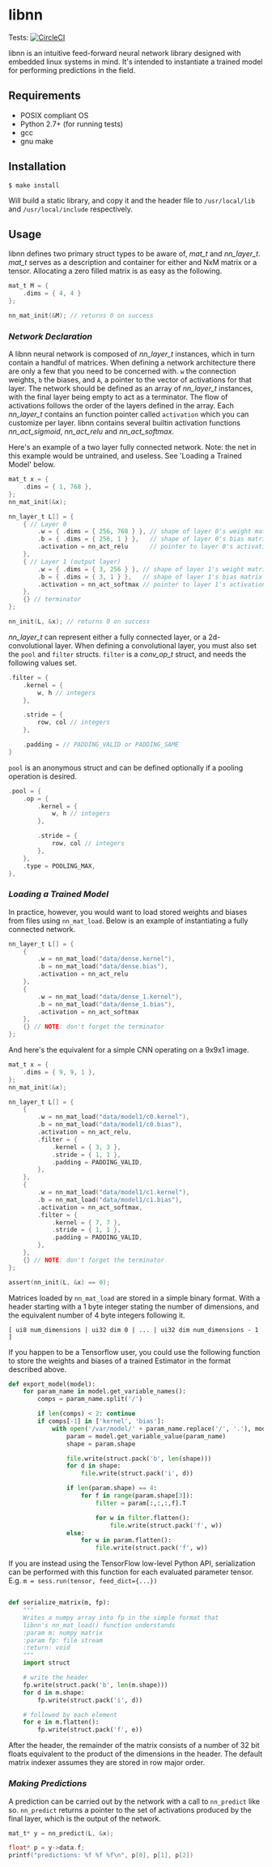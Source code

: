 # libnn

Tests: [![CircleCI](https://circleci.com/gh/mrpossoms/libnn.svg?style=svg)](https://circleci.com/gh/mrpossoms/libnn)

libnn is an intuitive feed-forward neural network library designed with embedded linux systems in mind. It's intended to instantiate a trained model for performing predictions in the field.

## Requirements
* POSIX compliant OS
* Python 2.7+ (for running tests)
* gcc
* gnu make

## Installation

```
$ make install
```
Will build a static library, and copy it and the header file to `/usr/local/lib` and `/usr/local/include` respectively.

## Usage

libnn defines two primary struct types to be aware of, _mat_t_ and _nn_layer_t_. _mat_t_ serves as a description and container for either and NxM matrix or a tensor. Allocating a zero filled matrix is as easy as the following.

```C
mat_t M = {
	.dims = { 4, 4 }
};

nn_mat_init(&M); // returns 0 on success
```

### _Network Declaration_

A libnn neural network is composed of _nn_layer_t_ instances, which in turn contain a handful of matrices. When defining a network architecture there are only a few that you need to be concerned with. `w` the connection weights, `b` the biases, and `A`, a pointer to the vector of activations for that layer. The network should be defined as an array of _nn_layer_t_ instances, with the final layer being empty to act as a terminator. The flow of activations follows the order of the layers defined in the array. Each _nn_layer_t_ contains an function pointer called `activation` which you can customize per layer. libnn contains several builtin activation functions _nn_act_sigmoid_, _nn_act_relu_ and _nn_act_softmax_. 

Here's an example of a two layer fully connected network. Note: the net in this example would be untrained, and useless. See 'Loading a Trained Model' below.

```C
mat_t x = {
	.dims = { 1, 768 },
};
nn_mat_init(&x);

nn_layer_t L[] = {
	{ // Layer 0
		.w = { .dims = { 256, 768 } }, // shape of layer 0's weight matrix
		.b = { .dims = { 256, 1 } },   // shape of layer 0's bias matrix
		.activation = nn_act_relu      // pointer to layer 0's activation function
	},
	{ // Layer 1 (output layer)
		.w = { .dims = { 3, 256 } }, // shape of layer 1's weight matrix
		.b = { .dims = { 3, 1 } },   // shape of layer 1's bias matrix
		.activation = nn_act_softmax // pointer to layer 1's activation function
	},
	{} // terminator
};

nn_init(L, &x); // returns 0 on success
```

_nn_layer_t_ can represent either a fully connected layer, or a 2d-convolutional layer. When defining a convolutional layer, you must also set the `pool` and `filter` structs. `filter` is a _conv_op_t_ struct, and needs the following values set.
```C
.filter = {
	.kernel = {
		w, h // integers
	},

	.stride = {
		row, col // integers
	},

	.padding = // PADDING_VALID or PADDING_SAME
}
```

`pool` is an anonymous struct and can be defined optionally if a pooling operation is desired.

```C
.pool = {
	.op = {
		.kernel = {
			w, h // integers
		},

		.stride = {
			row, col // integers
		},
	},
	.type = POOLING_MAX,
},
```


### _Loading a Trained Model_

In practice, however, you would want to load stored weights and biases from files using `nn_mat_load`. Below is an example of instantiating a fully connected network.

```c
nn_layer_t L[] = {
	{
		.w = nn_mat_load("data/dense.kernel"),
		.b = nn_mat_load("data/dense.bias"),
		.activation = nn_act_relu
	},
	{
		.w = nn_mat_load("data/dense_1.kernel"),
		.b = nn_mat_load("data/dense_1.bias"),
		.activation = nn_act_softmax
	},
	{} // NOTE: don't forget the terminator
};
```

And here's the equivalent for a simple CNN operating on a 9x9x1 image.

```c
mat_t x = {
	.dims = { 9, 9, 1 },
};
nn_mat_init(&x);

nn_layer_t L[] = {
	{
		.w = nn_mat_load("data/model1/c0.kernel"),
		.b = nn_mat_load("data/model1/c0.bias"),
		.activation = nn_act_relu,
		.filter = {
			.kernel = { 3, 3 },
			.stride = { 1, 1 },
			.padding = PADDING_VALID,
		},
	},
	{
		.w = nn_mat_load("data/model1/c1.kernel"),
		.b = nn_mat_load("data/model1/c1.bias"),
		.activation = nn_act_softmax,
		.filter = {
			.kernel = { 7, 7 },
			.stride = { 1, 1 },
			.padding = PADDING_VALID,
		},
	},
	{} // NOTE: don't forget the terminator
};

assert(nn_init(L, &x) == 0);
```


Matrices loaded by `nn_mat_load` are stored in a simple binary format. With a header starting with a 1 byte integer stating the number of dimensions, and the equivalent number of 4 byte integers following it.

```
[ ui8 num_dimensions | ui32 dim 0 | ... | ui32 dim num_dimensions - 1 ]

```

If you happen to be a Tensorflow user, you could use the following function to store the weights and biases of a trained Estimator in the format described above.

```Python
def export_model(model):
    for param_name in model.get_variable_names():
        comps = param_name.split('/')

        if len(comps) < 2: continue
        if comps[-1] in ['kernel', 'bias']:
            with open('/var/model/' + param_name.replace('/', '.'), mode='wb') as file:
                param = model.get_variable_value(param_name)
                shape = param.shape

                file.write(struct.pack('b', len(shape)))
                for d in shape:
                    file.write(struct.pack('i', d))

                if len(param.shape) == 4:
                    for f in range(param.shape[3]):
                        filter = param[:,:,:,f].T

                        for w in filter.flatten():
                            file.write(struct.pack('f', w))
                else:
                    for w in param.flatten():
                        file.write(struct.pack('f', w))
```
If you are instead using the TensorFlow low-level Python API, serialization can be performed with this function for each evaluated parameter tensor. E.g. `m = sess.run(tensor, feed_dict={...})`

```Python

def serialize_matrix(m, fp):
    """
    Writes a numpy array into fp in the simple format that
    libnn's nn_mat_load() function understands
    :param m: numpy matrix
    :param fp: file stream
    :return: void
    """
    import struct

    # write the header
    fp.write(struct.pack('b', len(m.shape)))
    for d in m.shape:
        fp.write(struct.pack('i', d))

    # followed by each element
    for e in m.flatten():
        fp.write(struct.pack('f', e))
```

After the header, the remainder of the matrix consists of a number of 32 bit floats equivalent to the product of the dimensions in the header. The default matrix indexer assumes they are stored in row major order.

### _Making Predictions_

A prediction can be carried out by the network with a call to `nn_predict` like so. `nn_predict` returns a pointer to the set of activations produced by the final layer, which is the output of the network.

```C
mat_t* y = nn_predict(L, &x);

float* p = y->data.f;
printf("predictions: %f %f %f\n", p[0], p[1], p[2])
```
